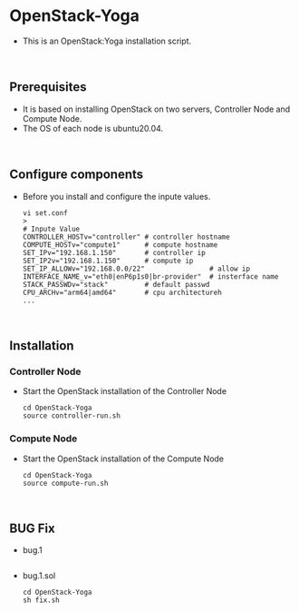# OpenStack-Yoga
- This is an OpenStack:Yoga installation script.

</br>

## Prerequisites
- It is based on installing OpenStack on two servers, Controller Node and Compute Node.
- The OS of each node is ubuntu20.04.

</br>

## Configure components
- Before you install and configure the inpute values.
  ```
  vi set.conf
  >
  # Inpute Value
  CONTROLLER_HOSTv="controller" # controller hostname
  COMPUTE_HOSTv="compute1"      # compute hostname
  SET_IPv="192.168.1.150"       # controller ip
  SET_IP2v="192.168.1.150"      # compute ip
  SET_IP_ALLOWv="192.168.0.0/22"                # allow ip 
  INTERFACE_NAME_v="eth0|enP6p1s0|br-provider"  # insterface name
  STACK_PASSWDv="stack"         # default passwd
  CPU_ARCHv="arm64|amd64"       # cpu architectureh
  ...
  ```

</br>

## Installation

### Controller Node
- Start the OpenStack installation of the Controller Node
  ```
  cd OpenStack-Yoga
  source controller-run.sh
  ```

### Compute Node
- Start the OpenStack installation of the Compute Node
  ```
  cd OpenStack-Yoga
  source compute-run.sh
  ```

</br>

## BUG Fix
- bug.1  
  ```
  
  ```

- bug.1.sol
  ```
  cd OpenStack-Yoga
  sh fix.sh
  ```